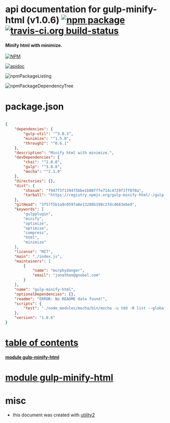 # api documentation for  gulp-minify-html (v1.0.6)  [![npm package](https://img.shields.io/npm/v/npmdoc-gulp-minify-html.svg?style=flat-square)](https://www.npmjs.org/package/npmdoc-gulp-minify-html) [![travis-ci.org build-status](https://api.travis-ci.org/npmdoc/node-npmdoc-gulp-minify-html.svg)](https://travis-ci.org/npmdoc/node-npmdoc-gulp-minify-html)
#### Minify html with minimize.

[![NPM](https://nodei.co/npm/gulp-minify-html.png?downloads=true)](https://www.npmjs.com/package/gulp-minify-html)

[![apidoc](https://npmdoc.github.io/node-npmdoc-gulp-minify-html/build/screenCapture.buildNpmdoc.browser._2Fhome_2Ftravis_2Fbuild_2Fnpmdoc_2Fnode-npmdoc-gulp-minify-html_2Ftmp_2Fbuild_2Fapidoc.html.png)](https://npmdoc.github.io/node-npmdoc-gulp-minify-html/build/apidoc.html)

![npmPackageListing](https://npmdoc.github.io/node-npmdoc-gulp-minify-html/build/screenCapture.npmPackageListing.svg)

![npmPackageDependencyTree](https://npmdoc.github.io/node-npmdoc-gulp-minify-html/build/screenCapture.npmPackageDependencyTree.svg)



# package.json

```json

{
    "dependencies": {
        "gulp-util": "^3.0.3",
        "minimize": "^1.5.0",
        "through2": "^0.6.1"
    },
    "description": "Minify html with minimize.",
    "devDependencies": {
        "chai": "^2.0.0",
        "gulp": "^3.8.8",
        "mocha": "^2.1.0"
    },
    "directories": {},
    "dist": {
        "shasum": "f947f3f139475bbe1b08fffe714c4729f1ff070a",
        "tarball": "https://registry.npmjs.org/gulp-minify-html/-/gulp-minify-html-1.0.6.tgz"
    },
    "gitHead": "3f57f5b1a9c0597a8e13288b198c2fdc4683ebe9",
    "keywords": [
        "gulpplugin",
        "minify",
        "optimize",
        "optimise",
        "compress",
        "html",
        "minimize"
    ],
    "license": "MIT",
    "main": "./index.js",
    "maintainers": [
        {
            "name": "murphydanger",
            "email": "jonathan@gnobel.com"
        }
    ],
    "name": "gulp-minify-html",
    "optionalDependencies": {},
    "readme": "ERROR: No README data found!",
    "scripts": {
        "test": "./node_modules/mocha/bin/mocha -u tdd -R list --globals opts"
    },
    "version": "1.0.6"
}
```



# <a name="apidoc.tableOfContents"></a>[table of contents](#apidoc.tableOfContents)

#### [module gulp-minify-html](#apidoc.module.gulp-minify-html)



# <a name="apidoc.module.gulp-minify-html"></a>[module gulp-minify-html](#apidoc.module.gulp-minify-html)



# misc
- this document was created with [utility2](https://github.com/kaizhu256/node-utility2)

